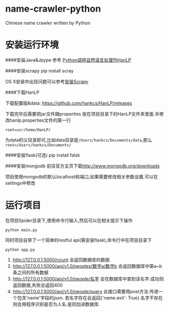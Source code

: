 # name-crawler-python
Chinese name crawler written by Python


# 安装运行环境

####安装Java&Jpype
  参考 [Python调用自然语言处理包HanLP](http://www.hankcs.com/nlp/python-calls-hanlp.html)

####安装scrapy
	pip install scray

OS X安装中出现问题可以参考[安装Scrapy](https://segmentfault.com/n/1330000003944169)

####下载HanLP

下载配置版&data:
<https://github.com/hankcs/HanLP/releases>

下载完毕后需要把jar文件跟properties 放在项目目录下的HanLP文件夹里面 并修改hanlp.properties文件的第一行

	root=usr/home/HanLP/
为data的父目录即可,比如data目录是`/Users/hankcs/Documents/data`,那么`root=/Users/hankcs/Documents/`

####安装flask(可选)
	pip install falsk

####安装mongodb
前往官方主页下载<http://www.mongodb.org/downloads>

项目使用mongodb的默认localhost和端口,如果需要修改相关参数设置,可以在settings中修改

# 运行项目
在项目Spider目录下,使用命令行输入,然后可以在相关提示下操作

	python main.py

同时项目自带了一个简单的restful api(需安装flask),命令行中在项目目录下

	python app.py

1. http://127.0.0.1:5000/count 会返回数据库的数据.
2. http://127.0.0.1:5000/api/v1.0/peoples/数字a/数字b 会返回数据库中第a~b条之间的所有数据
3. http://127.0.0.1:5000/api/v1.0/people/名字  会在数据库中查到该名字.成功则返回数据,失败会返回400
4. http://127.0.0.1:5000/api/v1.0/people/query  此接口需要用post方法.传递一个包含'name'字段的json. 若名字存在会返回{'name.exit': True}.名字不存在则会用程序识别是否为人名.是则加进数据库.